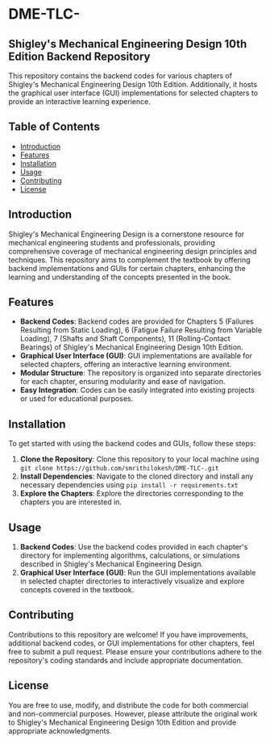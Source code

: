 # DME-TLC-

## Shigley's Mechanical Engineering Design 10th Edition Backend Repository

This repository contains the backend codes for various chapters of Shigley's Mechanical Engineering Design 10th Edition. Additionally, it hosts the graphical user interface (GUI) implementations for selected chapters to provide an interactive learning experience.

## Table of Contents
- [Introduction](#introduction)
- [Features](#features)
- [Installation](#installation)
- [Usage](#usage)
- [Contributing](#contributing)
- [License](#license)

## Introduction

Shigley's Mechanical Engineering Design is a cornerstone resource for mechanical engineering students and professionals, providing comprehensive coverage of mechanical engineering design principles and techniques. This repository aims to complement the textbook by offering backend implementations and GUIs for certain chapters, enhancing the learning and understanding of the concepts presented in the book.

## Features
- **Backend Codes**: Backend codes are provided for Chapters 5 (Failures Resulting from Static Loading), 6 (Fatigue Failure Resulting from Variable Loading), 7 (Shafts and Shaft Components), 11 (Rolling-Contact Bearings) of Shigley's Mechanical Engineering Design 10th Edition.
- **Graphical User Interface (GUI)**: GUI implementations are available for selected chapters, offering an interactive learning environment.
- **Modular Structure**: The repository is organized into separate directories for each chapter, ensuring modularity and ease of navigation.
- **Easy Integration**: Codes can be easily integrated into existing projects or used for educational purposes.

## Installation
To get started with using the backend codes and GUIs, follow these steps:
1. **Clone the Repository**: Clone this repository to your local machine using `git clone https://github.com/smrithilokesh/DME-TLC-.git`
2. **Install Dependencies**: Navigate to the cloned directory and install any necessary dependencies using `pip install -r requirements.txt`
3. **Explore the Chapters**: Explore the directories corresponding to the chapters you are interested in.

## Usage
1. **Backend Codes**: Use the backend codes provided in each chapter's directory for implementing algorithms, calculations, or simulations described in Shigley's Mechanical Engineering Design.
2. **Graphical User Interface (GUI)**: Run the GUI implementations available in selected chapter directories to interactively visualize and explore concepts covered in the textbook.

## Contributing
Contributions to this repository are welcome! If you have improvements, additional backend codes, or GUI implementations for other chapters, feel free to submit a pull request. Please ensure your contributions adhere to the repository's coding standards and include appropriate documentation.

## License
You are free to use, modify, and distribute the code for both commercial and non-commercial purposes. However, please attribute the original work to Shigley's Mechanical Engineering Design 10th Edition and provide appropriate acknowledgments.
